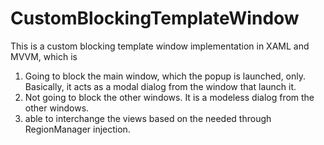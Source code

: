 # CustomBlockingTemplateWindow
This is a custom blocking template window implementation in XAML and MVVM, which is
1. Going to block the main window, which the popup is launched, only. Basically, it acts as a modal dialog from the window that launch it.
2. Not going to block the other windows. It is a modeless dialog from the other windows.
3. able to interchange the views based on the needed through RegionManager injection.
